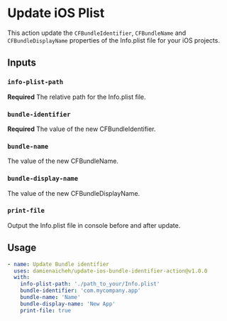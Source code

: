 # Update iOS Plist

This action update the `CFBundleIdentifier`, `CFBundleName` and `CFBundleDisplayName` properties of the Info.plist file for your iOS projects.

## Inputs

### `info-plist-path`

**Required** The relative path for the Info.plist file.

### `bundle-identifier` 
  
**Required** The value of the new  CFBundleIdentifier.

###  `bundle-name`
    
The value of the new CFBundleName.

###  `bundle-display-name`
    
The value of the new CFBundleDisplayName.

###  `print-file`

Output the Info.plist file in console before and after update.

## Usage

```yaml
- name: Update Bundle identifier
  uses: damienaicheh/update-ios-bundle-identifier-action@v1.0.0
  with:
    info-plist-path: './path_to_your/Info.plist'
    bundle-identifier: 'com.mycompany.app'
    bundle-name: 'Name'
    bundle-display-name: 'New App'
    print-file: true
```
